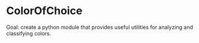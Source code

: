 ColorOfChoice
=============

Goal: create a python module that provides useful utilities for analyzing and classifying colors.
